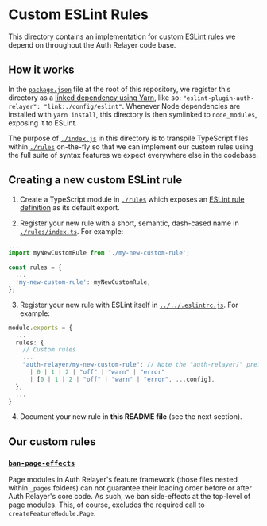 # Custom ESLint Rules

This directory contains an implementation for custom [ESLint](https://eslint.org) rules we depend on throughout the Auth Relayer code base.

## How it works

In the [`package.json`](../../package.json) file at the root of this repository, we register this directory as a [linked dependency using Yarn](https://classic.yarnpkg.com/en/docs/cli/add/#toc-adding-dependencies), like so: `"eslint-plugin-auth-relayer": "link:./config/eslint"`. Whenever Node dependencies are installed with `yarn install`, this directory is then symlinked to `node_modules`, exposing it to ESLint.

The purpose of [`./index.js`](./index.js) in this directory is to transpile TypeScript files within [`./rules`](./rules) on-the-fly so that we can implement our custom rules using the full suite of syntax features we expect everywhere else in the codebase.

## Creating a new custom ESLint rule

1. Create a TypeScript module in [`./rules`](./rules) which exposes an [ESLint rule definition](https://eslint.org/docs/developer-guide/working-with-rules) as its default export.

2. Register your new rule with a short, semantic, dash-cased name in [`./rules/index.ts`](./rules/index.ts). For example:

```ts
...
import myNewCustomRule from './my-new-custom-rule';

const rules = {
  ...
  'my-new-custom-rule': myNewCustomRule,
};
```

3. Register your new rule with ESLint itself in [`../../.eslintrc.js`](../../.eslintrc.js). For example:

```ts
module.exports = {
  ...
  rules: {
    // Custom rules
    ...
    "auth-relayer/my-new-custom-rule": // Note the "auth-relayer/" prefix...
      | 0 | 1 | 2 | "off" | "warn" | "error"
      | [0 | 1 | 2 | "off" | "warn" | "error", ...config],
  },
  ...
}
```

4. Document your new rule in **this README file** (see the next section).

## Our custom rules

### [`ban-page-effects`](./rules/ban-page-effects.ts)

Page modules in Auth Relayer's feature framework (those files nested within `_pages` folders) can not guarantee their loading order before or after Auth Relayer's core code. As such, we ban side-effects at the top-level of page modules. This, of course, excludes the required call to `createFeatureModule.Page`.
